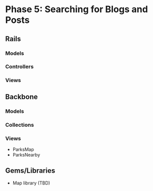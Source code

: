 # Phase 5: Searching for Blogs and Posts

## Rails
### Models

### Controllers


### Views

## Backbone
### Models

### Collections

### Views
* ParksMap
* ParksNearby

## Gems/Libraries
* Map library (TBD)